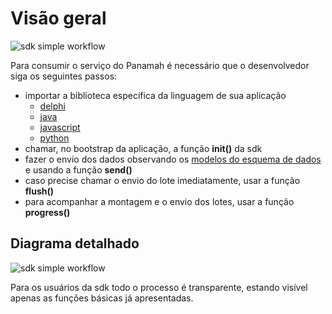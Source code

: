 # Visão geral

![sdk simple workflow](assets/img/panamah-sdk-simple-flow.png)

Para consumir o serviço do Panamah é necessário que o desenvolvedor siga os
seguintes passos:

- importar a biblioteca específica da linguagem de sua aplicação
  - [delphi](https://github.com/casamagalhaes/panamah-sdk-delphi)
  - [java](https://github.com/casamagalhaes/panamah-sdk-java)
  - [javascript](https://github.com/casamagalhaes/panamah-sdk-javascript)
  - [python](https://github.com/casamagalhaes/panamah-sdk-python)
- chamar, no bootstrap da aplicação, a função **init()** da sdk
- fazer o envio dos dados observando os
  [modelos do esquema de dados](https://github.com/casamagalhaes/panamah-sdk-java/tree/master/src/main/java/br/com/casamagalhaes/panamah/sdk)
  e usando a função **send()**
- caso precise chamar o envio do lote imediatamente, usar a função **flush()**
- para acompanhar a montagem e o envio dos lotes, usar a função **progress()**

## Diagrama detalhado

![sdk simple workflow](assets/img/panamah-sdk.png)

Para os usuários da sdk todo o processo é transparente, estando visível apenas
as funções básicas já apresentadas.